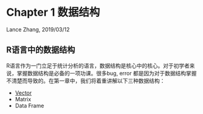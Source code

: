 Chapter 1 数据结构
================
Lance Zhang, 2019/03/12



R语言中的数据结构
-------------------

R语言作为一门立足于统计分析的语言，数据结构是核心中的核心。对于初学者来说，掌握数据结构是必备的一项功课。很多bug, error 都是因为对于数据结构掌握不清楚而导致的。在第一章中，我们将着重讲解以下三种数据结构：

- [Vector](https://github.com/Yuz13001/Rtutorial/blob/master/tut/ch11vector.md)
- Matrix
- Data Frame



